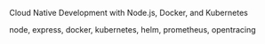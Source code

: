 Cloud Native Development with Node.js, Docker, and Kubernetes

node, express, docker, kubernetes, helm, prometheus, opentracing
